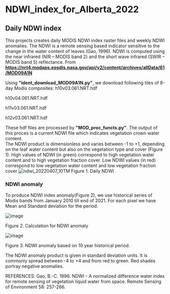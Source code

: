 # NDWI_index_for_Alberta_2022

## Daily NDWI index

This projects creates daily MODIS NDWI index raster files and weekly NDWI anomalies.
The NDWI is a remote sensing based indicator sensitive to the change in the water content of leaves (Gao, 1996).
NDWI is computed using the near infrared (NIR – MODIS band 2) and the short wave infrared (SWIR – MODIS band 5) reflectance.
From **https://nrt4.modaps.eosdis.nasa.gov/api/v2/content/archives/allData/61/MOD09A1N**

Using **"ident_download_MOD09A1N.py"**, we download following tiles of 8-day Modis composites: 
h10v03.061.NRT.hdf

h10v04.061.NRT.hdf

h11v03.061.NRT.hdf

h12v03.061.NRT.hdf

These hdf files are processed by **"MOD_proc_functs.py"**. The output of this proces is a current NDWI file which indicates vegetation crown water content.  
The NDWI product is dimensionless and varies between -1 to +1, depending on the leaf water content but also on the vegetation type and cover (Figure 1). 
High values of NDWI (in green) correspond to high vegetation water content and to high vegetation fraction cover. Low NDWI values (in red) correspond to low
vegetation water content and low vegetation fraction cover
![ndwi_20220407_10TM](https://user-images.githubusercontent.com/8118080/162656296-f129768c-c192-4e39-94dc-e9ed8b03f458.png)
Figure 1. Daily NDWI

### NDWI anomaly

To  produce NDWI index anomaly(Figure 2), we use historical series of Modis bands from January 2010 till end of 2021.
For each pixel we have Mean and Standard deviation for the period.

![image](https://user-images.githubusercontent.com/8118080/162657287-f9f34d3e-9189-429c-ad50-c5e3e0b5599f.png)

Figure 2. Calculation for NDWI anomaly

![image](https://user-images.githubusercontent.com/8118080/162658498-fa7ca0e6-b709-440e-aa9d-f68c2d4638af.png)

Figure 3. NDWI anomaly based on 10 year historical period.

The NDWI anomaly product is given in standard deviation units. It is commonly spread between -4 to +4 and from red to green.
Red shades portray negative anomalies.

REFERENCES:
Gao, B.-C. 1996. NDWI - A normalized difference water index for remote sensing of vegetation liquid water from space. Remote Sensing of Environment 58: 257-266.
